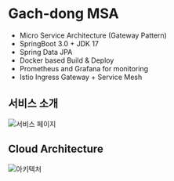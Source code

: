 # Gach-dong MSA

- Micro Service Architecture (Gateway Pattern)
- SpringBoot 3.0 + JDK 17
- Spring Data JPA
- Docker based Build & Deploy
- Prometheus and Grafana for monitoring
- Istio Ingress Gateway + Service Mesh

## 서비스 소개

![서비스 페이지](https://i.imgur.com/sfTB3Oe.png)

## Cloud Architecture

![아키텍처](https://i.imgur.com/lS1R6Mx.png)
